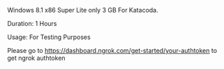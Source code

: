 Windows 8.1 x86 Super Lite only 3 GB For Katacoda.

Duration: 1 Hours

Usage: For Testing Purposes

Please go to https://dashboard.ngrok.com/get-started/your-authtoken to get ngrok authtoken
